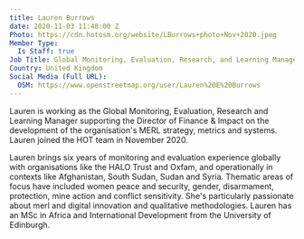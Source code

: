 ```yaml
---
title: Lauren Burrows
date: 2020-11-03 11:48:00 Z
Photo: https://cdn.hotosm.org/website/LBurrows+photo+Nov+2020.jpeg
Member Type:
  Is Staff: true
Job Title: Global Monitoring, Evaluation, Research, and Learning Manager
Country: United Kingdom
Social Media (Full URL):
  OSM: https://www.openstreetmap.org/user/Lauren%20E%20Burrows
---
```


Lauren is working as the Global Monitoring, Evaluation, Research and Learning Manager supporting the Director of Finance & Impact on the development of the organisation's MERL strategy, metrics and systems. Lauren joined the HOT team in November 2020.

Lauren brings six years of monitoring and evaluation experience globally with organisations like the HALO Trust and Oxfam, and operationally in contexts like Afghanistan, South Sudan, Sudan and Syria. Thematic areas of focus have included women peace and security, gender, disarmament, protection, mine action and conflict sensitivity. She's particularly passionate about merl and digital innovation and qualitative methodologies. Lauren has an MSc in Africa and International Development from the University of Edinburgh.
